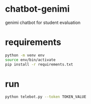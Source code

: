 # chatbot-genimi
genimi chatbot for student evaluation

# requirements 
```bash
python -m venv env 
source env/bin/activate 
pip install -r requirements.txt 
```

# run 
```bash 
python telebot.py --token TOKEN_VALUE 
```
